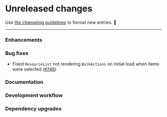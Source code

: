 # Unreleased changes

Use [the changelog guidelines](https://git.io/polaris-changelog-guidelines) to format new entries. 💜

---

### Enhancements

### Bug fixes

- Fixed `ResourceList` not rendering `BulkActions` on initial load when items were selected ([#746](https://github.com/Shopify/polaris-react/pull/746))

### Documentation

### Development workflow

### Dependency upgrades
